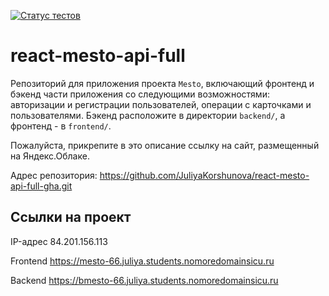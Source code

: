 [![Статус тестов](../../actions/workflows/tests.yml/badge.svg)](../../actions/workflows/tests.yml)

# react-mesto-api-full
Репозиторий для приложения проекта `Mesto`, включающий фронтенд и бэкенд части приложения со следующими возможностями: авторизации и регистрации пользователей, операции с карточками и пользователями. Бэкенд расположите в директории `backend/`, а фронтенд - в `frontend/`. 
  
Пожалуйста, прикрепите в это описание ссылку на сайт, размещенный на Яндекс.Облаке.

Адрес репозитория: https://github.com/JuliyaKorshunova/react-mesto-api-full-gha.git

## Ссылки на проект

IP-адрес 84.201.156.113

Frontend https://mesto-66.juliya.students.nomoredomainsicu.ru

Backend https://bmesto-66.juliya.students.nomoredomainsicu.ru
